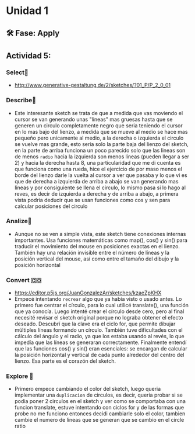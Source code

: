 # Unidad 1

## 🛠 Fase: Apply
## Actividad 5:
### Select🔨
- http://www.generative-gestaltung.de/2/sketches/?01_P/P_2_0_01

### Describe📝
- Este interesante sketch se trata de que a medida que vas moviendo el cursor se van generando unas "lineas" mas gruesas hasta que se generen un circulo completamente negro que seria teniendo el cursor en lo mas bajo del lienzo, a medida que se mueve al medio se hace mas pequeño pero unicamente al medio, a la derecha o izquierda el circulo se vuelve mas grande, esto seria solo la parte baja del lienzo del sketch, en la parte de arriba funciona un poco parecido solo que las lineas son de menos `radio` hacia la izquierda son menos lineas (pueden llegar a ser 2) y hacia la derecha hasta 8, una particularidad que me di cuenta es que funciona como una rueda, hice el ejercicio de por maso menos el borde del lienzo darle la vuelta al cursor a ver que pasaba y lo que vi es que de derecha a izquierda de arriba a abajo se van generando mas lineas y por consiguiente se llena el circulo, lo mismo pasa si lo hago al reves, es decir de izquierda a derecha y de arriba a abajo, a primera vista podria deducir que se usan funciones como cos y sen para calcular posiciones del circulo

### Analize🤔
- Aunque no se ven a simple vista, este sketch tiene conexiones internas importantes. Usa funciones matemáticas como map(), cos() y sin() para traducir el movimiento del mouse en posiciones exactas en el lienzo. También hay una relación invisible entre el número de líneas y la posición vertical del mouse, así como entre el tamaño del dibujo y la posición horizontal
### Convert 🇨🇴
- https://editor.p5js.org/JuanGonzalezAr/sketches/kzaeZpKHX
- Empecé intentando `recrear` algo que ya había visto o usado antes. Lo primero fue centrar el círculo, para lo cual utilicé translate(), una función que ya conocía. Luego intenté crear el círculo desde cero, pero al final necesité revisar el sketch original porque no lograba obtener el efecto deseado. Descubrí que la clave era el ciclo for, que permite dibujar múltiples líneas formando un círculo. También tuve dificultades con el cálculo del ángulo y el radio, ya que los estaba usando al revés, lo que impedía que las líneas se generaran correctamente. Finalmente entendí que las funciones cos() y sin() eran esenciales: se encargan de calcular la posición horizontal y vertical de cada punto alrededor del centro del lienzo. Esa parte es el corazón del sketch.
### Explore 📱
- Primero empece cambiando el color del sketch, luego queria implementar una `duplicacion` de circulos, es decir, queria probar si se podia poner 2 circulos en el sketch y ver como se comportaba con una funcion translate, estuve intentando con ciclos for y de las formas que probe no me funciono entonces decidi cambiarle solo el color, tambien cambie el numero de lineas que se generan que se cambio en el circle ratio






